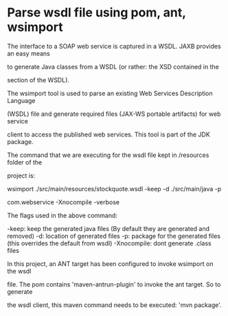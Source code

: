 # Parse wsdl file using pom, ant, wsimport

The interface to a SOAP web service is captured in a WSDL. JAXB provides an easy means 

to generate Java classes from a WSDL (or rather: the XSD contained in the <Types/> 

section of the WSDL). 

The wsimport tool is used to parse an existing Web Services Description Language 

(WSDL) file and generate required files (JAX-WS portable artifacts) for web service 

client to access the published web services. This tool is part of the JDK package.

The command that we are executing for the wsdl file kept in /resources folder of the 

project is:

wsimport ./src/main/resources/stockquote.wsdl -keep -d ./src/main/java -p 

com.webservice -Xnocompile -verbose

The flags used in the above command:

-keep: keep the generated java files (By default they are generated and removed)
-d: location of generated files
-p: package for the generated files (this overrides the default from wsdl)
-Xnocompile: dont generate .class files

In this project, an ANT target has been configured to invoke wsimport on the wsdl 

file. The pom contains 'maven-antrun-plugin' to invoke the ant target. So to generate 

the wsdl client, this maven command needs to be executed: 'mvn package'.

